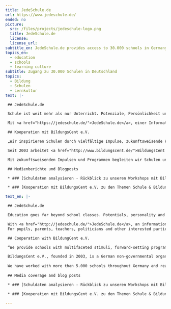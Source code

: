 ```yaml
---
title: JedeSchule.de
url: https://www.jedeschule.de/
ended: no
picture:
  src: /files/projects/jedeschule-logo.png
  title: JedeSchule.de
  license:
  license_url:
subtitle_en: JedeSchule.de provides access to 30.000 schools in Germany 
topics_en:
  - education
  - schools
  - learning culture  
subtitle: Zugang zu 30.000 Schulen in Deutschland
topics:
  - Bildung
  - Schulen
  - Lernkultur
text: |- 

 ## JedeSchule.de

 Schule ist weit mehr als nur Unterricht. Potenziale, Persönlichkeit und das Engagement für die Gesellschaft entwickeln sich vorwiegend außerhalb des Regelunterrichts. Doch gut zugängliche Informationen zu allen Schulen in Deutschland, ihren Partnerschaften und Aktivitäten sind nur spärlich vorhanden. 

 Mit <a href="https://jedeschule.de/">JedeSchule.de</a>, einer Informations- und Rechercheplattform über Schulen in Deutschland, setzen sich die Datenschule der Open Knowledge Foundation e.V. und BildungsCent e.V. für mehr Transparenz im Bildungsbereich ein und fördern den Dialog zwischen verschiedenen Akteur/innen in der Bildungspolitik. Die Plattform bietet einen Überblick über rund 30.000 allgemeinbildende Schulen in Deutschland. Neben Informationen zu Schularten, Lehrer/innenbeschäftigung und Fremdsprachenangebot werden erstmalig auch Schulaktivitäten und Partnerschaften (zunächst) für Berlin und Sachsen detailliert für 3.000 Schulen vorgestellt. 

 ## Kooperation mit BildungsCent e.V.

 „Wir inspirieren Schulen durch vielfältige Impulse, zukunftsweisende Programme und die Vernetzung mit außerschulischen Partnern. Wir ermöglichen gute und wirksame Praxis und begeistern für eine neue Lehr- und Lernkultur.“

 Seit 2003 arbeitet <a href="http://www.bildungscent.de/">BildungsCent e.V.</a> mit Sitz in Berlin im gesamten Bundesgebiet mit mehr als 5.000 Schulen und Bildungseinrichtungen zusammen. Zweck des gemeinnützigen Vereins ist die Förderung der Lehr- und Lernkultur. 

 Mit zukunftsweisenden Impulsen und Programmen begleiten wir Schulen und Bildungseinrichtungen bei der Gestaltung von Entwicklungsprozessen und der Einbindung wichtiger gesellschaftspolitischer Themen in den Schulalltag. Als zivilgesellschaftliche Organisation wirken wir in vielfältigen Kooperationen und ermöglichen ungewöhnliche Partnerschaften. Denn neue Wege – im Hinblick auf die großen Herausforderungen der sich rasant verändernden und immer unübersichtlicher werdenden Welt – können wir nur in der Gemeinschaft gehen.

 ## Medienberichte und Blogposts

 * ### [Schuldaten analysieren - Rückblick zu unseren Workshops mit BildungsCent e.V.](https://datenschule.de/blog/2016/12/DS-Workshops-Data-pipeline-BC/)

 * ### [Kooperation mit BildungsCent e.V. zu den Themen Schule & Bildung](https://datenschule.de/blog/2016/10/DS-Kick-Off-Schule-Bildung/)

text_en: |-

 ## JedeSchule.de

 Education goes far beyond school classes. Potentials, personality and the commitment to society develop mainly outside of the curriculum. However, information about schools, their activities and partnerships are sparely available in Germany.

 With <a href="http://jedeschule.de/">JedeSchule.de</a>, an information and research platform about schools in Germany, we advocate transparency within the educational system and encourage dialogues between different stakeholders working in this field. 
 For pupils, parents, teachers, politicians and other interested parties we give an overview of 30,000 general schools in Germany. For the first time, information about school types, language courses, number of employed teachers, school activities and partner organisations are presented in detail for each federal state. JedeSchule.de is a joint project between BildungsCent e.V. and School of Data Germany.

 ## Cooperation with BildungCent e.V.

 “We provide schools with multifaceted stimuli, forward-setting programmes and the linking-up with extracurricular partners. We allow for good and effective practical experience and pique interest in a new culture of teaching and learning.“

 BildungsCent e.V., founded in 2003, is a German non-governmental organisation (NGO) working in the educational sector. We aim to enhance the teaching and learning culture by fostering new educational approaches including education for sustainable development. Our action-oriented programmes promote students engagement and the implementation of important issues such as climate change, sustainable development, participation and leadership.
 
 We have worked with more than 5.000 schools throughout Germany and realised innovative educational projects in cooperation with the German government as well as with other civil society organisations. Located in Berlin, we are currently running seven different programmes.
 
 ## Media coverage and blog posts

 * ### [Schuldaten analysieren - Rückblick zu unseren Workshops mit BildungsCent e.V.](https://datenschule.de/blog/2016/12/DS-Workshops-Data-pipeline-BC/)

 * ### [Kooperation mit BildungsCent e.V. zu den Themen Schule & Bildung](https://datenschule.de/blog/2016/10/DS-Kick-Off-Schule-Bildung/)

---
```

   